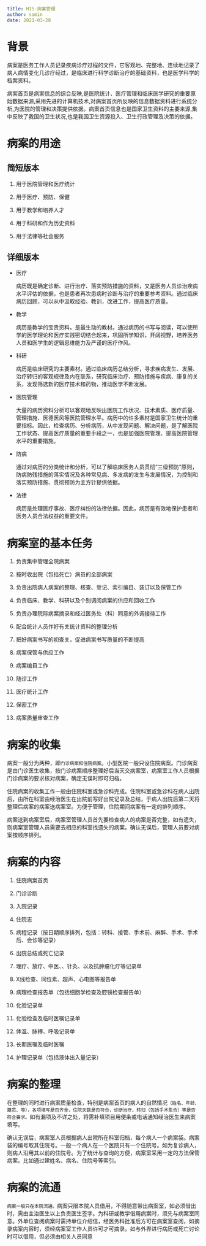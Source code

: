 ```yaml
title: HIS-病案管理
author: samin
date: 2021-03-28
```

# 背景

病案是医务工作人员记录疾病诊疗过程的文件，它客观地、完整地、连续地记录了病人病情变化几诊疗经过，是临床进行科学诊断治疗的基础资料，也是医学科学的档案资料。

病案首页是病案信息的综合反映,是医院统计、医疗管理和临床医学研究的重要原始数据来源,采用先进的计算机技术,对病案首页所反映的信息数据资料进行系统分析,为医院的管理和决策提供依据。病案首页信息也是国家卫生资料的主要来源,集中反映了我国的卫生状况,也是我国卫生资源投入、卫生行政管理及决策的依据。

# 病案的用途

## 简短版本

1. 用于医院管理和医疗统计
   
2. 用于医疗、预防、保健
   
3. 用于教学和培养人才
   
4. 用于科研和作为历史资料
   
5. 用于法律等社会服务

## 详细版本

- 医疗
  
    病历既是确定诊断、进行治疗、落实预防措施的资料，又是医务人员诊治疾病水平评估的依据，也是患者再次患病时诊断与治疗的重要参考资料。通过临床病历回顾，可以从中汲取经验、教训，改进工作，提高医疗质量。
  
- 教学
  
    病历是教学的宝贵资料，是最生动的教材。通过病历的书写与阅读，可以使所学的医学理论和医疗实践密切结合起来，巩固所学知识，开阔视野，培养医务人员和医学生的逻辑思维能力及严谨的医疗作风。
  
- 科研
  
    病历是临床研究的主要素材。通过临床病历总结分析，寻求疾病发生、发展、治疗转归的客观规律及内在联系，研究临床治疗、预防措施与疾病、康复的关系，发现筛选新的医疗技术和药物，推动医学不断发展。

- 医院管理
  
    大量的病历资料分析可以客观地反映出医院工作状况、技术素质、医疗质量、管理措施、医德医风等医院管理水平。病历中的许多素材是国家卫生统计的重要指标。因此，检查病历、分析病历，从中发现问题、解决问题，是了解医院工作状态、提高医疗质量的重要手段之一，也是加强医院管理、提高医院管理水平的重要措施。
  
- 防病
  
    通过对病历的分类统计和分析，可以了解临床医务人员贯彻“三级预防”原则，防病防残措施的落实情况及各种常见病、多发病的发生与发展情况，为控制和落实预防措施、贯彻预防为主方针提供依据。
  
- 法律
  
    病历是处理医疗事故、医疗纠纷的法律依据。因此，病历是有效地保护患者和医务人员合法权益的重要文件。

# 病案室的基本任务

1. 负责集中管理全院病案
   
2. 按时收出院（包括死亡）病员的全部病案
   
3. 负责出院病人病案的整理、核查、登记、索引编目、装订以及保管工作
   
4. 负责临床、教学、科研以及个别调阅病案的供应和回收工作
   
5. 负责办理院际病案摘录和经过医务处（科）同意的外调接待工作
   
6. 配合统计人员作好有关统计资料的整理分析
   
7. 把好病案书写的初查关，促进病案书写质量的不断提高
   
8. 病案保管与供应工作
   
9. 病案编目工作
   
10. 随诊工作
    
11. 医疗统计工作
    
12. 保密工作
    
13. 病案质量审查工作

# 病案的收集

病案一般分为两种，即`门诊病案和住院病案`。小型医院一般只设住院病案。门诊病案是由门诊医生收集，按门诊病案顺序整理好后当天交病案室，病案室工作人员根据门诊病案的要求核对病案，确定无误时即可归档。

住院病案的收集工作一般由住院科室或急诊科完成。住院科室或急诊科在病人出院后，由所在科室由经治医生在出院前写好出院记录及总结，于病人出院后第二天将整理后病案的病案送病案室。为便于管理，住院期间病案有一定的排列顺序。

病案送到病案室后，病案室管理人员首先要检查病人的病案是否完整，如有遗失，则病案室管理人员需要去相应的科室找遗失的病案。确认无误后，管理人员要对病案按顺序排列。

# 病案的内容

1. 住院病案首页
   
2. 门诊诊断
   
3. 入院记录
   
4. 住院志
   
5. 病程记录（按日期顺序排列，包括：转科、接管、手术前、麻醉、手术、手术后、会诊等记录）
   
6. 出院总结或死亡记录
   
7. 理疗、放疗、中医、、针灸、以及抗肿瘤化疗等记录单
   
8. X线检查、同位素、超声、心电图等报告单
   
9. 病理检查报告单（包括细胞学检查及腔镜检查报告单）
   
10. 化验记录单
    
11. 化验检查及临时医嘱记录单
    
12. 体温、脉搏、呼吸记录单
    
13. 长期医嘱及临时医嘱
    
14. 护理记录单（包括液体出入量记录）

# 病案的整理

在整理的同时进行病案质量检查，特别是病案首页的病人的自然情况`（姓名、年龄、籍贯、等），各项填写是否齐全，住院天数是否符合，诊断治疗、转归（包括手术愈合）等是否符合要求。`如有漏项及不详之处，将需补填项目用便条或电话通知经治医生来病案填写。

确认无误后，病案室人员根据病人出院所在科室归档，每个病人一个病案袋。病案袋的编号取其住院号。一般一个病人在一个医院只有一个住院号。如为复诊病人，则病人沿用其以前的住院号。为了统计与查询的方便，病案室采用一定的方法保管病案。比如通过建姓名、病名、住院号等索引。

# 病案的流通

`病案一般只在本院流通。`病案只限本院人员借用，不得随意带出病案室，如必须借出时，需由主治医生以上负责医生签字。为科研或教学借用病案时，须先与病案室同意。外单位查阅病案时需持单位介绍信，经医务科批准后方可在病案室查阅，如摘录病案内容时，须经病案室工作人员许可才可摘录。如与外界进行病历或死亡讨论时可以借用，但必须由相关人员同意
